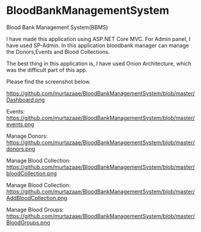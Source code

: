 # BloodBankManagementSystem
Blood Bank Management System(BBMS)

I have made this application using ASP.NET Core MVC. For Admin panel, I have used SP-Admin. In this application bloodbank manager can manage the Donors,Events and Blood Collections.

The best thing in this application is, I have used Onion Architecture, which was the difficult part of this app.

Please find the screenshot below. 

https://github.com/murtazaae/BloodBankManagementSystem/blob/master/Dashboard.png

Events:
https://github.com/murtazaae/BloodBankManagementSystem/blob/master/events.png

Manage Donors:
https://github.com/murtazaae/BloodBankManagementSystem/blob/master/donors.png


Manage Blood Collection:
https://github.com/murtazaae/BloodBankManagementSystem/blob/master/bloodCollection.png

Manage Blood Collection:
https://github.com/murtazaae/BloodBankManagementSystem/blob/master/AddBloodCollection.png


Manage Blood Groups:
https://github.com/murtazaae/BloodBankManagementSystem/blob/master/BloodGroups.png
